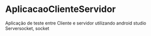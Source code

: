 # AplicacaoClienteServidor
Aplicação de teste entre Cliente e servidor utilizando android studio
Serversocket, socket
